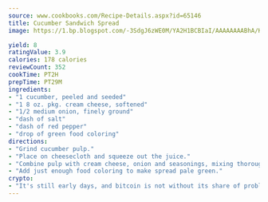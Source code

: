 ```yaml
---
source: www.cookbooks.com/Recipe-Details.aspx?id=65146
title: Cucumber Sandwich Spread
image: https://1.bp.blogspot.com/-3SdgJ6zWE0M/YA2H1BCBIaI/AAAAAAAABhA/KLu9yTsYBMkJQudB_uFGwTypBtmTiBfZgCLcBGAsYHQ/s320/4.png

yield: 8
ratingValue: 3.9
calories: 178 calories
reviewCount: 352
cookTime: PT2H
prepTime: PT29M
ingredients:
- "1 cucumber, peeled and seeded"
- "1 8 oz. pkg. cream cheese, softened"
- "1/2 medium onion, finely ground"
- "dash of salt"
- "dash of red pepper"
- "drop of green food coloring"
directions:
- "Grind cucumber pulp."
- "Place on cheesecloth and squeeze out the juice."
- "Combine pulp with cream cheese, onion and seasonings, mixing thoroughly."
- "Add just enough food coloring to make spread pale green."
crypto:
- "It's still early days, and bitcoin is not without its share of problems."
---
```

